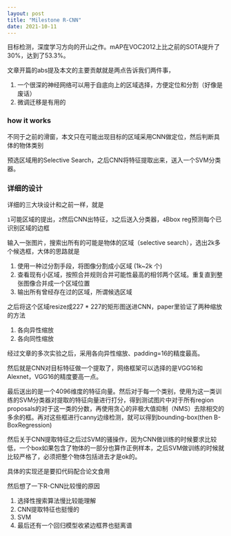 ```yaml
---
layout: post
title: "Milestone R-CNN"
date: 2021-10-11
---
```


目标检测，深度学习方向的开山之作。mAP在VOC2012上比之前的SOTA提升了30%，达到了53.3%。

文章开篇的abs提及本文的主要贡献就是两点告诉我们两件事，

1. 一个很深的神经网络可以用于自底向上的区域选择，方便定位和分割（好像是废话）
2. 微调迁移是有用的

### how it works

不同于之前的滑窗，本文只在可能出现目标的区域采用CNN做定位，然后判断具体的物体类别

预选区域用的Selective Search，之后CNN将特征提取出来，送入一个SVM分类器。

### 详细的设计

详细的三大块设计和之前一样，就是

`1`可能区域的提出，`2`然后CNN出特征，`3`之后送入分类器，`4`Bbox reg预测每个已识别区域的边框

输入一张图片，搜索出所有的可能是物体的区域（selective search），选出2k多个候选框，大体的思路就是

1. 使用一种过分割手段，将图像分割成小区域 (1k~2k 个)
2. 查看现有小区域，按照合并规则合并可能性最高的相邻两个区域。重复直到整张图像合并成一个区域位置
3. 输出所有曾经存在过的区域，所谓候选区域

之后将这个区域resize成227 * 227的矩形图送进CNN，paper里验证了两种缩放的方法

1. 各向异性缩放
2. 各向同性缩放

经过文章的多次实验之后，采用各向异性缩放、padding=16的精度最高。

然后就是CNN对目标特征做一个提取了，网络框架可以选择的是VGG16和Alexnet，VGG16的精度要高一点。

最后送出的是一个4096维度的特征向量。然后对于每一个类别，使用为这一类训练的SVM分类器对提取的特征向量进行打分，得到测试图片中对于所有region proposals的对于这一类的分数，再使用贪心的非极大值抑制（NMS）去除相交的多余的框。再对这些框进行canny边缘检测，就可以得到bounding-box(then B-BoxRegression)

然后关于CNN提取特征之后过SVM的骚操作，因为CNN做训练的时候要求比较低，一个box如果包含了物体的一部分也算作正例样本，之后SVM做训练的时候就比较严格了，必须把整个物体包括进去才是ok的。

具体的实现还是要扣代码配合论文食用

然后想了一下R-CNN比较慢的原因

1. 选择性搜索算法慢比较能理解
2. CNN提取特征也挺慢的
3. SVM
4. 最后还有一个回归模型收紧边框界也挺离谱